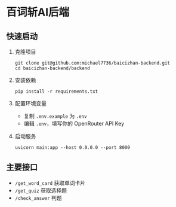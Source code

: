 # 百词斩AI后端

## 快速启动

1. 克隆项目
   ```
   git clone git@github.com:michael7736/baicizhan-backend.git
   cd baicizhan-backend/backend
   ```

2. 安装依赖
   ```
   pip install -r requirements.txt
   ```

3. 配置环境变量
   - 复制 `.env.example` 为 `.env`
   - 编辑 `.env`，填写你的 OpenRouter API Key

4. 启动服务
   ```
   uvicorn main:app --host 0.0.0.0 --port 8000
   ```

## 主要接口

- `/get_word_card` 获取单词卡片
- `/get_quiz` 获取选择题
- `/check_answer` 判题 